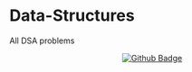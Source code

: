 # Data-Structures
All DSA problems
<div id="badges" align="center">
  <a href="https://github.com/anasjawed283/Data-Structures/discussions/1">
    <img src="https://img.shields.io/badge/Data Structures And Algorithm Discussions-orange?style=for-the-badge&logo=github&logoColor=white" alt="Github Badge"/>
  </a>
  
</div>
